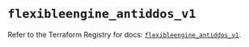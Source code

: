# `flexibleengine_antiddos_v1`

Refer to the Terraform Registry for docs: [`flexibleengine_antiddos_v1`](https://registry.terraform.io/providers/flexibleenginecloud/flexibleengine/1.46.0/docs/resources/antiddos_v1).

